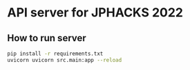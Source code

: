 # API server for JPHACKS 2022

## How to run server 

```sh
pip install -r requirements.txt
uvicorn uvicorn src.main:app --reload
```